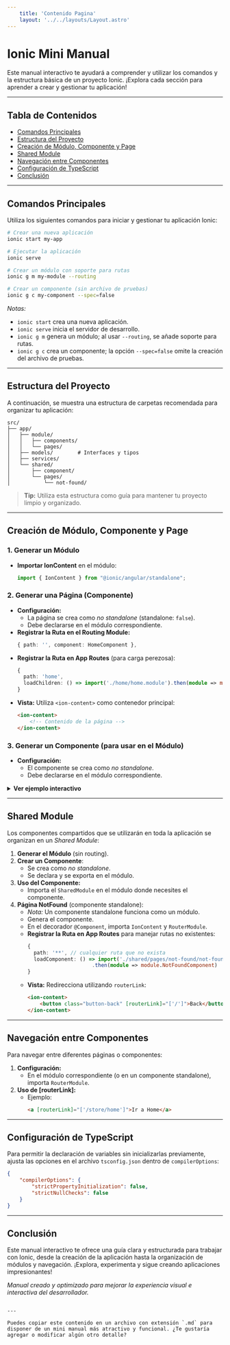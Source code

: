 ```yaml
---
    title: 'Contenido Pagina'
    layout: '../../layouts/Layout.astro'
---
```


# Ionic Mini Manual

Este manual interactivo te ayudará a comprender y utilizar los comandos y la estructura básica de un proyecto Ionic. ¡Explora cada sección para aprender a crear y gestionar tu aplicación!

---

## Tabla de Contenidos

-   [Comandos Principales](#comandos-principales)
-   [Estructura del Proyecto](#estructura-del-proyecto)
-   [Creación de Módulo, Componente y Page](#creación-de-módulo-componente-y-page)
-   [Shared Module](#shared-module)
-   [Navegación entre Componentes](#navegación-entre-componentes)
-   [Configuración de TypeScript](#configuración-de-typescript)
-   [Conclusión](#conclusión)

---

## Comandos Principales

Utiliza los siguientes comandos para iniciar y gestionar tu aplicación Ionic:

```bash
# Crear una nueva aplicación
ionic start my-app

# Ejecutar la aplicación
ionic serve

# Crear un módulo con soporte para rutas
ionic g m my-module --routing

# Crear un componente (sin archivo de pruebas)
ionic g c my-component --spec=false
```

_Notas:_

-   `ionic start` crea una nueva aplicación.
-   `ionic serve` inicia el servidor de desarrollo.
-   `ionic g m` genera un módulo; al usar `--routing`, se añade soporte para rutas.
-   `ionic g c` crea un componente; la opción `--spec=false` omite la creación del archivo de pruebas.

---

## Estructura del Proyecto

A continuación, se muestra una estructura de carpetas recomendada para organizar tu aplicación:

```
src/
├── app/
│   ├── module/
│   │   ├── components/
│   │   └── pages/
│   ├── models/        # Interfaces y tipos
│   ├── services/
│   └── shared/
│       ├── component/
│       └── pages/
│           └── not-found/
```

> **Tip:** Utiliza esta estructura como guía para mantener tu proyecto limpio y organizado.

---

## Creación de Módulo, Componente y Page

### 1. Generar un Módulo

-   **Importar IonContent** en el módulo:
    ```typescript
    import { IonContent } from "@ionic/angular/standalone";
    ```

### 2. Generar una Página (Componente)

-   **Configuración:**
    -   La página se crea como _no standalone_ (standalone: `false`).
    -   Debe declararse en el módulo correspondiente.
-   **Registrar la Ruta en el Routing Module:**
    ```typescript
    { path: '', component: HomeComponent },
    ```
-   **Registrar la Ruta en App Routes** (para carga perezosa):
    ```typescript
    {
      path: 'home',
      loadChildren: () => import('./home/home.module').then(module => module.HomeModule),
    }
    ```
-   **Vista:** Utiliza `<ion-content>` como contenedor principal:
    ```html
    <ion-content>
    	<!-- Contenido de la página -->
    </ion-content>
    ```

### 3. Generar un Componente (para usar en el Módulo)

-   **Configuración:**
    -   El componente se crea como _no standalone_.
    -   Debe declararse en el módulo correspondiente.

<details>
  <summary><strong>Ver ejemplo interactivo</strong></summary>

![Ejemplo de Componente](https://via.placeholder.com/300?text=Ejemplo+de+Componente)

</details>

---

## Shared Module

Los componentes compartidos que se utilizarán en toda la aplicación se organizan en un _Shared Module_:

1. **Generar el Módulo** (sin routing).
2. **Crear un Componente**:
    - Se crea como _no standalone_.
    - Se declara y se exporta en el módulo.
3. **Uso del Componente:**
    - Importa el `SharedModule` en el módulo donde necesites el componente.
4. **Página NotFound** (componente standalone):
    - _Nota:_ Un componente standalone funciona como un módulo.
    - Genera el componente.
    - En el decorador `@Component`, importa `IonContent` y `RouterModule`.
    - **Registrar la Ruta en App Routes** para manejar rutas no existentes:
        ```typescript
        {
          path: '**', // cualquier ruta que no exista
          loadComponent: () => import('./shared/pages/not-found/not-found.component')
                             .then(module => module.NotFoundComponent)
        }
        ```
    - **Vista:** Redirecciona utilizando `routerLink`:
        ```html
        <ion-content>
        	<button class="button-back" [routerLink]="['/']">Back</button>
        </ion-content>
        ```

---

## Navegación entre Componentes

Para navegar entre diferentes páginas o componentes:

1. **Configuración:**
    - En el módulo correspondiente (o en un componente standalone), importa `RouterModule`.
2. **Uso de [routerLink]:**
    - Ejemplo:
        ```html
        <a [routerLink]="['/store/home']">Ir a Home</a>
        ```

---

## Configuración de TypeScript

Para permitir la declaración de variables sin inicializarlas previamente, ajusta las opciones en el archivo `tsconfig.json` dentro de `compilerOptions`:

```json
{
	"compilerOptions": {
		"strictPropertyInitialization": false,
		"strictNullChecks": false
	}
}
```

---

## Conclusión

Este manual interactivo te ofrece una guía clara y estructurada para trabajar con Ionic, desde la creación de la aplicación hasta la organización de módulos y navegación. ¡Explora, experimenta y sigue creando aplicaciones impresionantes!

_Manual creado y optimizado para mejorar la experiencia visual e interactiva del desarrollador._

```

---

Puedes copiar este contenido en un archivo con extensión `.md` para disponer de un mini manual más atractivo y funcional. ¿Te gustaría agregar o modificar algún otro detalle?
```
